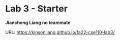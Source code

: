 # Lab 3 - Starter

**Jiancheng Liang no teammate**

URL: https://kinsonliang.github.io/fa22-cse110-lab3/
